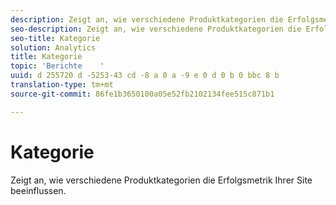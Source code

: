 ```yaml
---
description: Zeigt an, wie verschiedene Produktkategorien die Erfolgsmetrik Ihrer Site beeinflussen.
seo-description: Zeigt an, wie verschiedene Produktkategorien die Erfolgsmetrik Ihrer Site beeinflussen.
seo-title: Kategorie
solution: Analytics
title: Kategorie
topic: 'Berichte    '
uuid: d 255720 d -5253-43 cd -8 a 0 a -9 e 0 d 0 b 0 bbc 8 b
translation-type: tm+mt
source-git-commit: 86fe1b3650100a05e52fb2102134fee515c871b1

---
```



# Kategorie

Zeigt an, wie verschiedene Produktkategorien die Erfolgsmetrik Ihrer Site beeinflussen.


